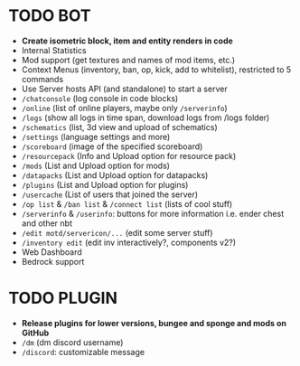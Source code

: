 # TODO BOT

+ **Create isometric block, item and entity renders in code**
+ Internal Statistics
+ Mod support (get textures and names of mod items, etc.)
+ Context Menus (inventory, ban, op, kick, add to whitelist), restricted to 5 commands
+ Use Server hosts API (and standalone) to start a server
+ `/chatconsole` (log console in code blocks)
+ `/online` (list of online players, maybe only `/serverinfo`)
+ `/logs` (show all logs in time span, download logs from /logs folder)
+ `/schematics` (list, 3d view and upload of schematics)
+ `/settings` (language settings and more)
+ `/scoreboard` (image of the specified scoreboard)
+ `/resourcepack` (Info and Upload option for resource pack)
+ `/mods` (List and Upload option for mods)
+ `/datapacks` (List and Upload option for datapacks)
+ `/plugins` (List and Upload option for plugins)
+ `/usercache` (List of users that joined the server)
+ `/op list` & `/ban list` & `/connect list` (lists of cool stuff)
+ `/serverinfo` & `/userinfo`: buttons for more information i.e. ender chest and other nbt
+ `/edit motd/servericon/...` (edit some server stuff)
+ `/inventory edit` (edit inv interactively?, components v2?)
+ Web Dashboard
+ Bedrock support

# TODO PLUGIN

+ **Release plugins for lower versions, bungee and sponge and mods on GitHub**
+ `/dm` (dm discord username)
+ `/discord`: customizable message